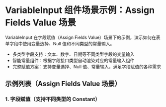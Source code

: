 # VariableInput 组件场景示例：Assign Fields Value 场景

VariableInput 在字段赋值（Assign Fields Value）场景下的示例，演示如何在表单字段中使用变量选择、Null 值和不同类型的常量输入。

- 多类型字段支持：文本、数字、日期等不同类型字段的变量输入
- 智能常量组件：根据字段接口类型自动渲染对应的常量输入组件
- 完整赋值方案：支持变量选择、Null 值、常量输入，满足字段赋值的各种需求

## 示例列表（Assign Fields Value 场景）

### 1. 字段赋值（支持不同类型的 Constant）

<code src="./assign-fields.tsx"></code>